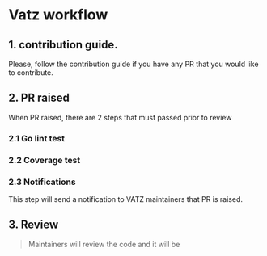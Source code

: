 # Vatz workflow

## 1. contribution guide. 
Please, follow the contribution guide if you have any PR that you would like to contribute. 

## 2. PR raised
When PR raised, there are 2 steps that must passed prior to review 

### 2.1 Go lint test

### 2.2 Coverage test

### 2.3 Notifications 
This step will send a notification to VATZ maintainers that PR is raised.  

## 3. Review
> Maintainers will review the code and it will be 